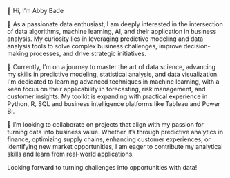 👋 Hi, I’m Abby Bade 

👀 As a passionate data enthusiast, I am deeply interested in the intersection of data algorithms, machine learning, AI, and their application in business analysis. My curiosity lies in leveraging predictive modeling and data analysis tools to solve complex business challenges, improve decision-making processes, and drive strategic initiatives.

🌱 Currently, I’m on a journey to master the art of data science, advancing  my skills in predictive modeling, statistical analysis, and data visualization. I'm dedicated to learning advanced techniques in machine learning, with a keen focus on their applicability in forecasting, risk management, and customer insights. My toolkit is expanding with practical experience in Python, R, SQL and business intelligence platforms like Tableau and Power BI.

💞️ I’m looking to collaborate on projects that align with my passion for turning data into business value. Whether it’s through predictive analytics in finance, optimizing supply chains, enhancing customer experiences, or identifying new market opportunities, I am eager to contribute my analytical skills and learn from real-world applications.


Looking forward to turning challenges into opportunities with data!


<!---
abbybade/abbybade is a ✨ special ✨ repository because its `README.md` (this file) appears on your GitHub profile.
You can click the Preview link to take a look at your changes.
--->
